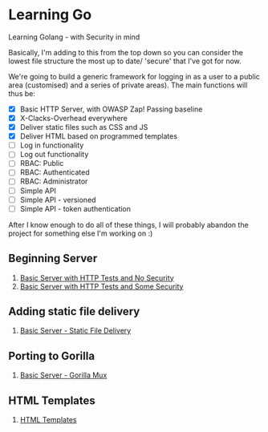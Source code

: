 # Learning Go
Learning Golang - with Security in mind

Basically, I'm adding to this from the top down so you can consider the lowest file structure the most up to date/ 'secure' that I've got for now.

We're going to build a generic framework for logging in as a user to a public area (customised) and a series of private areas). The main functions will thus be:

- [x] Basic HTTP Server, with OWASP Zap! Passing baseline
- [x] X-Clacks-Overhead everywhere
- [x] Deliver static files such as CSS and JS
- [x] Deliver HTML based on programmed templates
- [ ] Log in functionality
- [ ] Log out functionality
- [ ] RBAC: Public
- [ ] RBAC: Authenticated
- [ ] RBAC: Administrator
- [ ] Simple API
- [ ] Simple API - versioned
- [ ] Simple API - token authentication

After I know enough to do all of these things, I will probably abandon the project for something else I'm working on :)

## Beginning Server

1. [Basic Server with HTTP Tests and No Security](begserver/begserver.md)
2. [Basic Server with HTTP Tests and Some Security](begserver/hardened/begserverhardened.md)

## Adding static file delivery

1. [Basic Server - Static File Delivery](fileserver/fileserver.md)

## Porting to Gorilla

1. [Basic Server - Gorilla Mux](gorilla/gorilla.md)

## HTML Templates

1. [HTML Templates](templates/templates.md)
